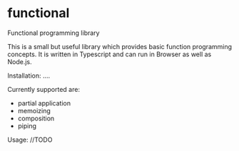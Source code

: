 # functional
Functional programming library

This is a small but useful library which provides basic function programming
concepts.
It is written in Typescript and can run in Browser as well as Node.js.

Installation:
....

Currently supported are:
- partial application
- memoizing
- composition
- piping

Usage:
//TODO
